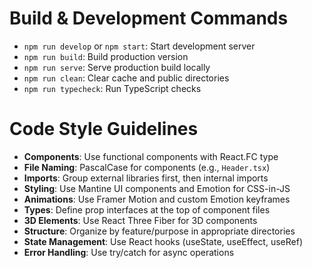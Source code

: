 # Build & Development Commands
- `npm run develop` or `npm start`: Start development server
- `npm run build`: Build production version
- `npm run serve`: Serve production build locally
- `npm run clean`: Clear cache and public directories
- `npm run typecheck`: Run TypeScript checks

# Code Style Guidelines
- **Components**: Use functional components with React.FC type
- **File Naming**: PascalCase for components (e.g., `Header.tsx`)
- **Imports**: Group external libraries first, then internal imports
- **Styling**: Use Mantine UI components and Emotion for CSS-in-JS
- **Animations**: Use Framer Motion and custom Emotion keyframes
- **Types**: Define prop interfaces at the top of component files
- **3D Elements**: Use React Three Fiber for 3D components
- **Structure**: Organize by feature/purpose in appropriate directories
- **State Management**: Use React hooks (useState, useEffect, useRef)
- **Error Handling**: Use try/catch for async operations